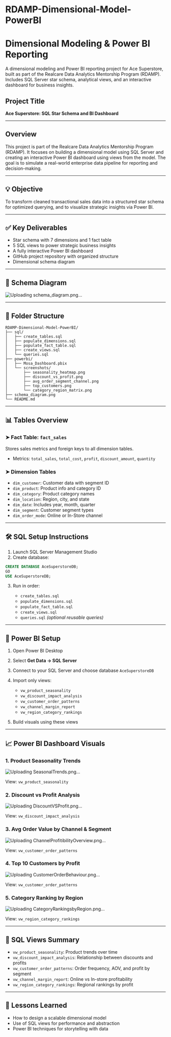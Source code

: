 # RDAMP-Dimensional-Model-PowerBI
# Dimensional Modeling & Power BI Reporting

A dimensional modeling and Power BI reporting project for Ace Superstore, built as part of the Realcare Data Analytics Mentorship Program (RDAMP). Includes SQL Server star schema, analytical views, and an interactive dashboard for business insights.


## Project Title

**Ace Superstore: SQL Star Schema and BI Dashboard**

---

## Overview

This project is part of the Realcare Data Analytics Mentorship Program (RDAMP). It focuses on building a dimensional model using SQL Server and creating an interactive Power BI dashboard using views from the model. The goal is to simulate a real-world enterprise data pipeline for reporting and decision-making.

---

## 💡 Objective

To transform cleaned transactional sales data into a structured star schema for optimized querying, and to visualize strategic insights via Power BI.

---

## ✅ Key Deliverables

* Star schema with 7 dimensions and 1 fact table
* 5 SQL views to power strategic business insights
* A fully interactive Power BI dashboard
* GitHub project repository with organized structure
* Dimensional schema diagram

---

## 🧱 Schema Diagram
![Uploading schema_diagram.png…]()

---

## 📂 Folder Structure

```
RDAMP-Dimensional-Model-PowerBI/
├── sql/
│   ├── create_tables.sql
│   ├── populate_dimensions.sql
│   ├── populate_fact_table.sql
│   ├── create_views.sql
│   └── queries.sql
├── powerbi/
│   ├── Mosa_Dashboard.pbix
│   └── screenshots/
│       ├── seasonality_heatmap.png
│       ├── discount_vs_profit.png
│       ├── avg_order_segment_channel.png
│       ├── top_customers.png
│       └── category_region_matrix.png
├── schema_diagram.png
└── README.md
```

---

## 📊 Tables Overview

### ➤ Fact Table: `fact_sales`

Stores sales metrics and foreign keys to all dimension tables.

* Metrics: `total_sales`, `total_cost`, `profit`, `discount_amount`, `quantity`

### ➤ Dimension Tables

* `dim_customer`: Customer data with segment ID
* `dim_product`: Product info and category ID
* `dim_category`: Product category names
* `dim_location`: Region, city, and state
* `dim_date`: Includes year, month, quarter
* `dim_segment`: Customer segment types
* `dim_order_mode`: Online or In-Store channel

---

## 🛠️ SQL Setup Instructions

1. Launch SQL Server Management Studio
2. Create database:

```sql
CREATE DATABASE AceSuperstoreDB;
GO
USE AceSuperstoreDB;
```

3. Run in order:

   * `create_tables.sql`
   * `populate_dimensions.sql`
   * `populate_fact_table.sql`
   * `create_views.sql`
   * `queries.sql` *(optional reusable queries)*

---

## 🔗 Power BI Setup

1. Open Power BI Desktop
2. Select **Get Data → SQL Server**
3. Connect to your SQL Server and choose database `AceSuperstoreDB`
4. Import only views:

   * `vw_product_seasonality`
   * `vw_discount_impact_analysis`
   * `vw_customer_order_patterns`
   * `vw_channel_margin_report`
   * `vw_region_category_rankings`
5. Build visuals using these views

---

## 📈 Power BI Dashboard Visuals

### 1. Product Seasonality Trends
![Uploading SeasonalTrends.png…]()

View: `vw_product_seasonality`


### 2. Discount vs Profit Analysis
![Uploading DiscountVSProfit.png…]()

View: `vw_discount_impact_analysis`


### 3. Avg Order Value by Channel & Segment
![Uploading ChannelProfitibilityOverview.png…]()

View: `vw_customer_order_patterns`


### 4. Top 10 Customers by Profit
![Uploading CustomerOrderBehaviour.png…]()

View: `vw_customer_order_patterns`


### 5. Category Ranking by Region
![Uploading CategoryRankingsbyRegion.png…]()

View: `vw_region_category_rankings`

---

## 📄 SQL Views Summary

* `vw_product_seasonality`: Product trends over time
* `vw_discount_impact_analysis`: Relationship between discounts and profits
* `vw_customer_order_patterns`: Order frequency, AOV, and profit by segment
* `vw_channel_margin_report`: Online vs In-store profitability
* `vw_region_category_rankings`: Regional rankings by profit

---

## 🧠 Lessons Learned

* How to design a scalable dimensional model
* Use of SQL views for performance and abstraction
* Power BI techniques for storytelling with data
